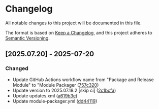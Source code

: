 # Changelog

All notable changes to this project will be documented in this file.

The format is based on [Keep a Changelog](https://keepachangelog.com/en/1.0.0/),
and this project adheres to [Semantic Versioning](https://semver.org/spec/v2.0.0.html).

## [2025.07.20] - 2025-07-20

### Changed

* Update GitHub Actions workflow name from "Package and Release Module" to "Module Packager ([757c320](https://github.com/N6REJ/mod_bearsclock/commit/757c320))
* Update version to 2025.07.18.2 [skip ci] ([2c1bcfa](https://github.com/N6REJ/mod_bearsclock/commit/2c1bcfa))
* Update updates.xml ([a619b3e](https://github.com/N6REJ/mod_bearsclock/commit/a619b3e))
* Update module-packager.yml ([dd44119](https://github.com/N6REJ/mod_bearsclock/commit/dd44119))

